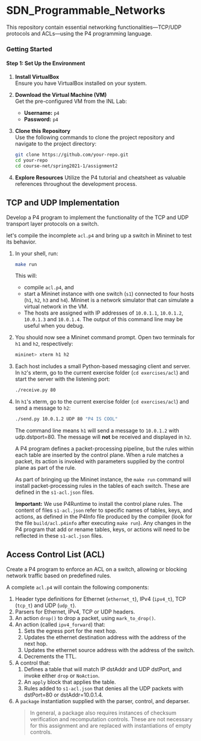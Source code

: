 # SDN_Programmable_Networks
This repository contain essential networking functionalities—TCP/UDP protocols and ACLs—using the P4 programming language.

### Getting Started  

#### Step 1: Set Up the Environment  

1. **Install VirtualBox**  
   Ensure you have VirtualBox installed on your system.  

2. **Download the Virtual Machine (VM)**  
   Get the pre-configured VM from the INL Lab:  
   - **Username:** `p4`  
   - **Password:** `p4`  

3. **Clone this Repository**  
   Use the following commands to clone the project repository and navigate to the project directory:  
   ```bash  
   git clone https://github.com/your-repo.git  
   cd your-repo  
   cd course-net/spring2021-1/assignment2  

4. **Explore Resources**
   Utilize the P4 tutorial and cheatsheet as valuable references throughout the development process.


## TCP and UDP Implementation  
Develop a P4 program to implement the functionality of the TCP and UDP transport layer protocols on a switch.  



let's compile the incomplete `acl.p4` and bring up a switch in Mininet to test its behavior.

1. In your shell, run:
   ```bash
   make run
   ```
   This will:
   * compile `acl.p4`, and
   * start a Mininet instance with one switch (`s1`) connected to four hosts (`h1`, `h2`, `h3` and `h4`). Mininet is a network simulator that can simulate a virtual network in the VM.
   * The hosts are assigned with IP addresses of `10.0.1.1`, `10.0.1.2`, `10.0.1.3` and `10.0.1.4`.
   The output of this command line may be useful when you debug.

2. You should now see a Mininet command prompt. Open two terminals
for `h1` and `h2`, respectively:
   ```bash
   mininet> xterm h1 h2
   ```
3. Each host includes a small Python-based messaging client and
server. In `h2`'s xterm, go to the current exercise folder (`cd exercises/acl`) and start the server with the listening port:
   ```bash
   ./receive.py 80
   ```
4. In `h1`'s xterm, go to the current exercise folder (`cd exercises/acl`) and send a message to `h2`:
   ```bash
   ./send.py 10.0.1.2 UDP 80 "P4 IS COOL"
   ```
   The command line means `h1` will send a message to `10.0.1.2` with udp.dstport=80.
   The message will **not** be received and displayed in `h2`.

   A P4 program defines a packet-processing pipeline, but the rules
   within each table are inserted by the control plane. When a rule
   matches a packet, its action is invoked with parameters supplied by
   the control plane as part of the rule.

   As part of bringing up the Mininet instance, the
   `make run` command will install packet-processing rules in the tables of
   each switch. These are defined in the `s1-acl.json` files.

   **Important:** We use P4Runtime to install the control plane rules. The
   content of files `s1-acl.json` refer to specific names of tables, keys, and
   actions, as defined in the P4Info file produced by the compiler (look for the
   file `build/acl.p4info` after executing `make run`). Any changes in the P4
   program that add or rename tables, keys, or actions will need to be reflected in
   these `s1-acl.json` files.


## Access Control List (ACL)  
Create a P4 program to enforce an ACL on a switch, allowing or blocking network traffic based on predefined rules.  

<!-- The `acl.p4` file contains a skeleton P4 program with key pieces of
logic replaced by `TODO` comments. Your implementation should follow
the structure given in this file---replace each `TODO` with logic
implementing the missing piece. -->

A complete `acl.p4` will contain the following components:

1. Header type definitions for Ethernet (`ethernet_t`), IPv4 (`ipv4_t`), TCP (`tcp_t`) and UDP (`udp_t`).
2. Parsers for Ethernet, IPv4, TCP or UDP headers.
3. An action `drop()` to drop a packet, using `mark_to_drop()`.
4. An action (called `ipv4_forward`) that:
	1. Sets the egress port for the next hop.
	2. Updates the ethernet destination address with the address of the next hop.
	3. Updates the ethernet source address with the address of the switch.
	4. Decrements the TTL.
5. A control that:
    1. Defines a table that will match IP dstAddr and UDP dstPort, and
       invoke either `drop` or `NoAction`.
    2. An `apply` block that applies the table.
    3. Rules added to `s1-acl.json` that denies all the UDP packets with dstPort=80 or dstAddr=10.0.1.4.  
6. A `package` instantiation supplied with the parser, control, and deparser.
    > In general, a package also requires instances of checksum verification
    > and recomputation controls. These are not necessary for this assignment
    > and are replaced with instantiations of empty controls.
